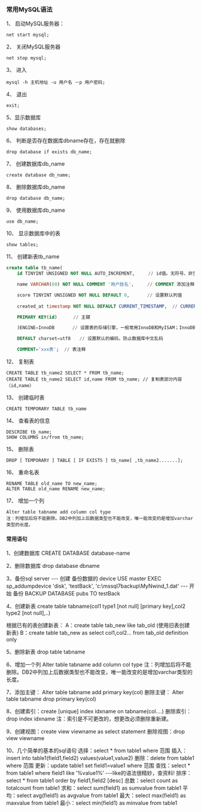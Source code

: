 ### 常用MySQL语法

1、 启动MySQL服务器：

    net start mysql;

2、 关闭MySQL服务器

    net stop mysql;

3、 进入

    mysql -h 主机地址 -u 用户名 －p 用户密码;

4、 退出

    exit;

5、显示数据库

    show databases;

6、 判断是否存在数据库dbname存在，存在就删除

    drop database if exists db_name;

7、 创建数据库db_name

    create database db_name;

8、 删除数据库db_name

    drop database db_name;

9、 使用数据库db_name

    use db_name;

10、 显示数据库中的表

    show tables;


11、 创建新表tb_name

```sql
create table tb_name(
    id TINYINT UNSIGNED NOT NULL AUTO_INCREMENT,　　　// id值。无符号、非空、递增——唯一性，可做主键

    name VARCHAR(60) NOT NULL COMMENT '用户姓名',     // COMMENT 添加注释

    score TINYINT UNSIGNED NOT NULL DEFAULT 0,　　　　// 设置默认列值
    
    created_at timestamp NOT NULL DEFAULT CURRENT_TIMESTAMP,  // CURRENT_TIMESTAMP 当前时间戳

    PRIMARY KEY(id)      // 主键

    )ENGINE=InnoDB　　　　// 设置表的存储引擎，一般常用InnoDB和MyISAM；InnoDB可靠，支持事务；MyISAM高效不支持全文检索

    DEFAULT charset=utf8　　// 设置默认的编码，防止数据库中文乱码

    COMMENT='xxx表';  // 表注释

```


12、 复制表

    CREATE TABLE tb_name2 SELECT * FROM tb_name;
    CREATE TABLE tb_name2 SELECT id,name FROM tb_name; // 复制表部分内容（id,name）

13、 创建临时表

    CREATE TEMPORARY TABLE tb_name


14、 查看表的信息

    DESCRIBE tb_name;
    SHOW COLUMNS in/from tb_name;

15、 删除表

    DROP [ TEMPORARY ] TABLE [ IF EXISTS ] tb_name[ ,tb_name2.......];

16、 重命名表

    RENAME TABLE old_name TO new_name;
    ALTER TABLE old_name RENAME new_name;

17、 增加一个列

    Alter table tabname add column col type
    注：列增加后将不能删除。DB2中列加上后数据类型也不能改变，唯一能改变的是增加varchar类型的长度。




#### 常用语句
1、创建数据库
CREATE DATABASE database-name

2、删除数据库
drop database dbname

3、备份sql server
--- 创建 备份数据的 device
USE master
EXEC sp_addumpdevice 'disk', 'testBack', 'c:\mssql7backup\MyNwind_1.dat'
--- 开始 备份
BACKUP DATABASE pubs TO testBack

4、创建新表
create table tabname(col1 type1 [not null] [primary key],col2 type2 [not null],..)

根据已有的表创建新表：
A：create table tab_new like tab_old (使用旧表创建新表)
B：create table tab_new as select col1,col2… from tab_old definition only

5、删除新表
drop table tabname

6、增加一个列
Alter table tabname add column col type
注：列增加后将不能删除。DB2中列加上后数据类型也不能改变，唯一能改变的是增加varchar类型的长度。

7、添加主键： Alter table tabname add primary key(col)
删除主键： Alter table tabname drop primary key(col)

8、创建索引：create [unique] index idxname on tabname(col….)
删除索引：drop index idxname
注：索引是不可更改的，想更改必须删除重新建。

9、创建视图：create view viewname as select statement
删除视图：drop view viewname

10、几个简单的基本的sql语句
选择：select * from table1 where 范围
插入：insert into table1(field1,field2) values(value1,value2)
删除：delete from table1 where 范围
更新：update table1 set field1=value1 where 范围
查找：select * from table1 where field1 like ’%value1%’ ---like的语法很精妙，查资料!
排序：select * from table1 order by field1,field2 [desc]
总数：select count as totalcount from table1
求和：select sum(field1) as sumvalue from table1
平均：select avg(field1) as avgvalue from table1
最大：select max(field1) as maxvalue from table1
最小：select min(field1) as minvalue from table1











